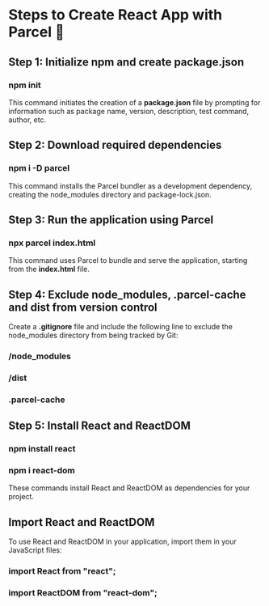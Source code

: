 <h1>Steps to Create React App with Parcel 🚀</h1>
<h2>Step 1: Initialize npm and create package.json</h2>
<h3>npm init</h3>
<p>This command initiates the creation of a <b>package.json</b> file by prompting for information such as package name, version, description, test command, author, etc.</p>

<h2>Step 2: Download required dependencies</h2>
<h3>npm i -D parcel</h3>
<p>This command installs the Parcel bundler as a development dependency, creating the node_modules directory and package-lock.json.</p>

<h2>Step 3: Run the application using Parcel</h2>
<h3>npx parcel index.html</h3>
<p>This command uses Parcel to bundle and serve the application, starting from the <b>index.html</b> file.</p>

<h2>Step 4: Exclude node_modules, .parcel-cache and dist from version control</h2>
<p>Create a <b>.gitignore</b> file and include the following line to exclude the node_modules directory from being tracked by Git:</p>
<h3>/node_modules</h3>
<h3>/dist</h3>
<h3>.parcel-cache</h3>

<h2>Step 5: Install React and ReactDOM</h2>
<h3>npm install react</h3>
<h3>npm i react-dom</h3>
<p>These commands install React and ReactDOM as dependencies for your project.</p>


<h2>Import React and ReactDOM</h2>
<p>To use React and ReactDOM in your application, import them in your JavaScript files:</p>
<h3>import React from "react";</h3>
<h3>import ReactDOM from "react-dom";</h3>
